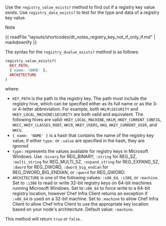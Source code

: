 Use the `registry_value_exists?` method to find out if a registry key
value exists. Use `registry_data_exists?` to test for the type and data
of a registry key value.

<div class="admonition-note">

<p class="admonition-note-title">Note</p>

<div class="admonition-note-text">

{{ readFile "layouts/shortcodes/dt_notes_registry_key_not_if_only_if.md" | markdownify }}



</div>

</div>

The syntax for the `registry_dvalue_exists?` method is as follows:

``` ruby
registry_value_exists?(
  KEY_PATH,
  { name: 'NAME' },
  ARCHITECTURE
)
```

where:

-   `KEY_PATH` is the path to the registry key. The path must include
    the registry hive, which can be specified either as its full name or
    as the 3- or 4-letter abbreviation. For example, both
    `HKLM\SECURITY` and `HKEY_LOCAL_MACHINE\SECURITY` are both valid and
    equivalent. The following hives are valid: `HKEY_LOCAL_MACHINE`,
    `HKLM`, `HKEY_CURRENT_CONFIG`, `HKCC`, `HKEY_CLASSES_ROOT`, `HKCR`,
    `HKEY_USERS`, `HKU`, `HKEY_CURRENT_USER`, and `HKCU`.
-   `{ name: 'NAME' }` is a hash that contains the name of the registry
    key value; if either `type:` or `:value` are specified in the hash,
    they are ignored
-   `type:` represents the values available for registry keys in
    Microsoft Windows. Use `:binary` for REG_BINARY, `:string` for
    REG_SZ, `:multi_string` for REG_MULTI_SZ, `:expand_string` for
    REG_EXPAND_SZ, `:dword` for REG_DWORD, `:dword_big_endian` for
    REG_DWORD_BIG_ENDIAN, or `:qword` for REG_QWORD.
-   `ARCHITECTURE` is one of the following values: `:x86_64`, `:i386`,
    or `:machine`. Set to `:i386` to read or write 32-bit registry keys
    on 64-bit machines running Microsoft Windows. Set to`:x86_64` to
    force write to a 64-bit registry location, however Chef Infra Client
    returns an exception if `:x86_64` is used on a 32-bit machine. Set
    to `:machine` to allow Chef Infra Client to allow Chef Infra Client
    to use the appropriate key location based on your node's
    architecture. Default value: `:machine`.

This method will return `true` or `false`.